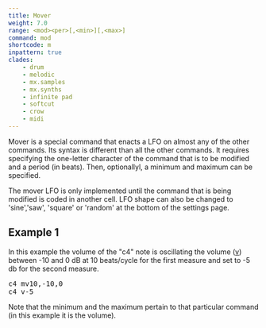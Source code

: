 ```yaml
---
title: Mover
weight: 7.0
range: <mod><per>[,<min>][,<max>]
command: mod
shortcode: m
inpattern: true
clades:
    - drum
    - melodic
    - mx.samples
    - mx.synths
    - infinite pad
    - softcut 
    - crow
    - midi
---
```


Mover is a special command that enacts a LFO on almost any of the other commands. Its syntax is different than all the other commands. It requires specifying the one-letter character of the command that is to be modified and a period (in beats). Then, optionallyl, a minimum and maximum can be specified.

The mover LFO is only implemented until the command that is being modified is coded in another cell.
LFO shape can also be changed to 'sine','saw', 'square' or 'random' at the bottom of the settings page.

## Example 1

In this example the volume of the "c4" note is oscillating the volume ([v](#volume)) between -10 and 0 dB at 10 beats/cycle for the first measure and set to -5 db for the second measure.

<pre class="shiny">
c4 mv10,-10,0
c4 v-5
</pre>

Note that the minimum and the maximum pertain to that particular command (in this example it is the volume).
